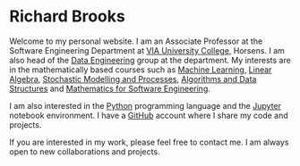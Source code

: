 # Richard Brooks
Welcome to my personal website. I am an Associate Professor at the Software Engineering Department at [VIA University College](https://en.via.dk/programmes/bachelor/software-technology-engineering), Horsens. I am also head of the [Data Engineering](https://en.via.dk/programmes/bachelor/software-technology-engineering/data-engineering) group at the department. My interests are in the mathematically based courses such as [Machine Learning](https://en.via.dk/tmh-courses/introduction-to-machine-learning-and-ai?education=ict), [Linear Algebra](https://en.via.dk/tmh-courses/applied-linear-algebra?education=ict), [Stochastic Modelling and Processes](https://en.via.dk/tmh-courses/stochastic-modelling-and-processes?education=ict), [Algorithms and Data Structures](https://en.via.dk/tmh-courses/algorithms-and-data-structures?education=ict) and [Mathematics for Software Engineering](https://en.via.dk/tmh-courses/mathematics-for-software-engineering?education=ict).

I am also interested in the [Python](https://www.python.org/) programming language and the [Jupyter](https://jupyter.org/) notebook environment. I have a [GitHub](github.com/rbrooksdk) account where I share my code and projects.

If you are interested in my work, please feel free to contact me. I am always open to new collaborations and projects.